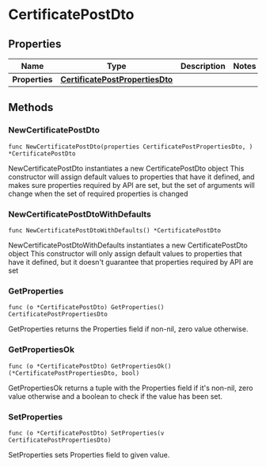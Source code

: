 # CertificatePostDto

## Properties

|Name | Type | Description | Notes|
|------------ | ------------- | ------------- | -------------|
|**Properties** | [**CertificatePostPropertiesDto**](CertificatePostPropertiesDto.md) |  | |

## Methods

### NewCertificatePostDto

`func NewCertificatePostDto(properties CertificatePostPropertiesDto, ) *CertificatePostDto`

NewCertificatePostDto instantiates a new CertificatePostDto object
This constructor will assign default values to properties that have it defined,
and makes sure properties required by API are set, but the set of arguments
will change when the set of required properties is changed

### NewCertificatePostDtoWithDefaults

`func NewCertificatePostDtoWithDefaults() *CertificatePostDto`

NewCertificatePostDtoWithDefaults instantiates a new CertificatePostDto object
This constructor will only assign default values to properties that have it defined,
but it doesn't guarantee that properties required by API are set

### GetProperties

`func (o *CertificatePostDto) GetProperties() CertificatePostPropertiesDto`

GetProperties returns the Properties field if non-nil, zero value otherwise.

### GetPropertiesOk

`func (o *CertificatePostDto) GetPropertiesOk() (*CertificatePostPropertiesDto, bool)`

GetPropertiesOk returns a tuple with the Properties field if it's non-nil, zero value otherwise
and a boolean to check if the value has been set.

### SetProperties

`func (o *CertificatePostDto) SetProperties(v CertificatePostPropertiesDto)`

SetProperties sets Properties field to given value.



